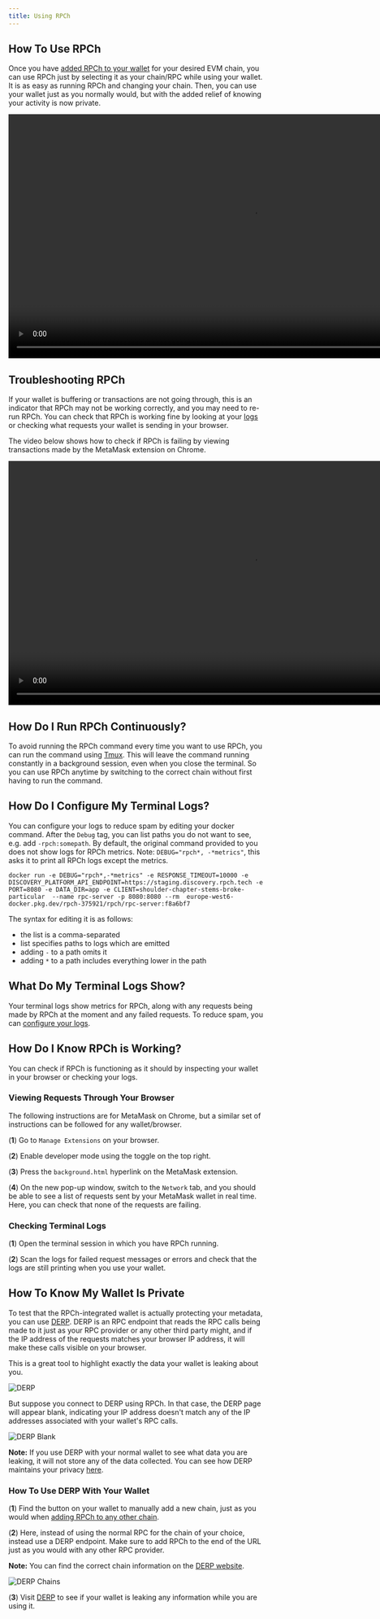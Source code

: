 ```yaml
---
title: Using RPCh
---
```


## How To Use RPCh

Once you have [added RPCh to your wallet](./add-RPCh-to-any-EVM-wallet.md) for your desired EVM chain, you can use RPCh just by selecting it as your chain/RPC while using your wallet. It is as easy as running RPCh and changing your chain. Then, you can use your wallet just as you normally would, but with the added relief of knowing your activity is now private.

<p align="center" style={{"marginRight": "100px", "marginTop": "20px", "marginBottom": "20px"}}>
    <video width="960" frameborder="0" allow="autoplay; fullscreen" allowfullscreen controls >
    <source src="/video/Uniswap_tx_RPCh.mp4" type="video/mp4"/>
    </video>
</p>

## Troubleshooting RPCh

If your wallet is buffering or transactions are not going through, this is an indicator that RPCh may not be working correctly, and you may need to re-run RPCh. You can check that RPCh is working fine by looking at your [logs](./using-RPCh.md#what-do-my-terminal-logs-show) or checking what requests your wallet is sending in your browser.

The video below shows how to check if RPCh is failing by viewing transactions made by the MetaMask extension on Chrome.

<p align="center" style={{"marginRight": "100px", "marginTop": "20px", "marginBottom": "20px"}}>
    <video width="960" frameborder="0" allow="autoplay; fullscreen" allowfullscreen controls >
    <source src="/video/Troubleshooting_RPCh.mp4" type="video/mp4"/>
    </video>
</p>

## How Do I Run RPCh Continuously?

To avoid running the RPCh command every time you want to use RPCh, you can run the command using [Tmux](https://hamvocke.com/blog/a-quick-and-easy-guide-to-tmux/). This will leave the command running constantly in a background session, even when you close the terminal. So you can use RPCh anytime by switching to the correct chain without first having to run the command. 

## How Do I Configure My Terminal Logs?

You can configure your logs to reduce spam by editing your docker command. After the `Debug` tag, you can list paths you do not want to see, e.g. add `-rpch:somepath`. By default, the original command provided to you does not show logs for RPCh metrics. Note: `DEBUG="rpch*, -*metrics"`, this asks it to print all RPCh logs except the metrics.

```
docker run -e DEBUG="rpch*,-*metrics" -e RESPONSE_TIMEOUT=10000 -e DISCOVERY_PLATFORM_API_ENDPOINT=https://staging.discovery.rpch.tech -e PORT=8080 -e DATA_DIR=app -e CLIENT=shoulder-chapter-stems-broke-particular  --name rpc-server -p 8080:8080 --rm  europe-west6-docker.pkg.dev/rpch-375921/rpch/rpc-server:f8a6bf7
```

The syntax for editing it is as follows:

- the list is a comma-separated
- list specifies paths to logs which are emitted
- adding `-` to a path omits it 
- adding `*` to a path includes everything lower in the path

## What Do My Terminal Logs Show?

Your terminal logs show metrics for RPCh, along with any requests being made by RPCh at the moment and any failed requests. To reduce spam, you can [configure your logs](./using-RPCh.md#how-do-i-configure-my-terminal-logs).

## How Do I Know RPCh is Working?

You can check if RPCh is functioning as it should by inspecting your wallet in your browser or checking your logs.

### Viewing Requests Through Your Browser

The following instructions are for MetaMask on Chrome, but a similar set of instructions can be followed for any wallet/browser. 

(**1**) Go to `Manage Extensions` on your browser.

(**2**) Enable developer mode using the toggle on the top right.

(**3**) Press the  `background.html` hyperlink on the MetaMask extension.

(**4**) On the new pop-up window, switch to the `Network` tab, and you should be able to see a list of requests sent by your MetaMask wallet in real time. Here, you can check that none of the requests are failing. 

### Checking Terminal Logs

(**1**) Open the terminal session in which you have RPCh running.

(**2**) Scan the logs for failed request messages or errors and check that the logs are still printing when you use your wallet.

## How To Know My Wallet Is Private

To test that the RPCh-integrated wallet is actually protecting your metadata, you can use [DERP](https://derp.hoprnet.org/). DERP is an RPC endpoint that reads the RPC calls being made to it just as your RPC provider or any other third party might, and if the IP address of the requests matches your browser IP address, it will make these calls visible on your browser.

This is a great tool to highlight exactly the data your wallet is leaking about you. 

![DERP](/img/DERP.png)

But suppose you connect to DERP using RPCh. In that case, the DERP page will appear blank, indicating your IP address doesn't match any of the IP addresses associated with your wallet's RPC calls.

![DERP Blank](/img/DERP-blank.png)

**Note:** If you use DERP with your normal wallet to see what data you are leaking, it will not store any of the data collected. You can see how DERP maintains your privacy [here](https://twitter.com/hoprnet/status/1586009970008530945).

### How To Use DERP With Your Wallet

(**1**) Find the button on your wallet to manually add a new chain, just as you would when [adding RPCh to any other chain](./add-RPCh-to-any-EVM-wallet.md#adding-the-rpch-network-manually-any-evm-chain).

(**2**) Here, instead of using the normal RPC for the chain of your choice, instead use a DERP endpoint. Make sure to add RPCh to the end of the URL just as you would with any other RPC provider.

**Note:** You can find the correct chain information on the [DERP website](https://derp.hoprnet.org/).

![DERP Chains](/img/DERP-chain-selection.png)

(**3**) Visit [DERP](https://derp.hoprnet.org/) to see if your wallet is leaking any information while you are using it.